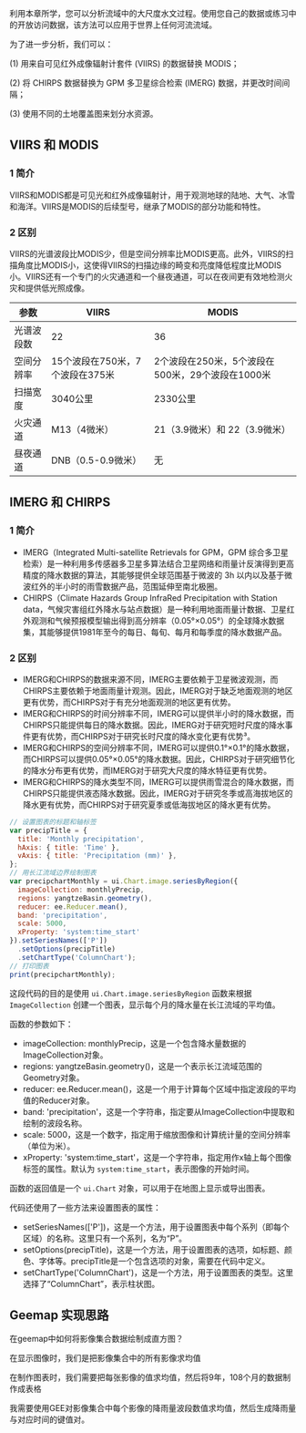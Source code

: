 利用本章所学，您可以分析流域中的大尺度水文过程。使用您自己的数据或练习中的开放访问数据，该方法可以应用于世界上任何河流流域。

为了进一步分析，我们可以：

(1) 用来自可见红外成像辐射计套件 (VIIRS) 的数据替换 MODIS；

(2) 将 CHIRPS 数据替换为 GPM 多卫星综合检索 (IMERG) 数据，并更改时间间隔；

(3) 使用不同的土地覆盖图来划分水资源。  

## VIIRS 和 MODIS

### 1 简介

VIIRS和MODIS都是可见光和红外成像辐射计，用于观测地球的陆地、大气、冰雪和海洋。VIIRS是MODIS的后续型号，继承了MODIS的部分功能和特性。

### 2 区别

VIIRS的光谱波段比MODIS少，但是空间分辨率比MODIS更高。此外，VIIRS的扫描角度比MODIS小，这使得VIIRS的扫描边缘的畸变和亮度降低程度比MODIS小。VIIRS还有一个专门的火灾通道和一个昼夜通道，可以在夜间更有效地检测火灾和提供低光照成像。

| 参数       | VIIRS                           | MODIS                                            |
| ---------- | ------------------------------- | ------------------------------------------------ |
| 光谱波段数 | 22                              | 36                                               |
| 空间分辨率 | 15个波段在750米，7个波段在375米 | 2个波段在250米，5个波段在500米，29个波段在1000米 |
| 扫描宽度   | 3040公里                        | 2330公里                                         |
| 火灾通道   | M13（4微米）                    | 21（3.9微米）和 22（3.9微米）                    |
| 昼夜通道   | DNB（0.5-0.9微米）              | 无                                               |



## IMERG 和 CHIRPS

### 1 简介

- IMERG（Integrated Multi-satellite Retrievals for GPM，GPM 综合多卫星检索）是一种利用多传感器多卫星多算法结合卫星网络和雨量计反演得到更高精度的降水数据的算法，其能够提供全球范围基于微波的 3h 以内以及基于微波红外的半小时的雨雪数据产品，范围延伸至南北极圈。
- CHIRPS（Climate Hazards Group InfraRed Precipitation with Station data，气候灾害组红外降水与站点数据）是一种利用地面雨量计数据、卫星红外观测和气候预报模型输出得到高分辨率（0.05°×0.05°）的全球降水数据集，其能够提供1981年至今的每日、每旬、每月和每季度的降水数据产品。

### 2 区别

- IMERG和CHIRPS的数据来源不同，IMERG主要依赖于卫星微波观测，而CHIRPS主要依赖于地面雨量计观测。因此，IMERG对于缺乏地面观测的地区更有优势，而CHIRPS对于有充分地面观测的地区更有优势。
- IMERG和CHIRPS的时间分辨率不同，IMERG可以提供半小时的降水数据，而CHIRPS只能提供每日的降水数据。因此，IMERG对于研究短时尺度的降水事件更有优势，而CHIRPS对于研究长时尺度的降水变化更有优势³。
- IMERG和CHIRPS的空间分辨率不同，IMERG可以提供0.1°×0.1°的降水数据，而CHIRPS可以提供0.05°×0.05°的降水数据。因此，CHIRPS对于研究细节化的降水分布更有优势，而IMERG对于研究大尺度的降水特征更有优势。
- IMERG和CHIRPS的降水类型不同，IMERG可以提供雨雪混合的降水数据，而CHIRPS只能提供液态降水数据。因此，IMERG对于研究冬季或高海拔地区的降水更有优势，而CHIRPS对于研究夏季或低海拔地区的降水更有优势。



```js
// 设置图表的标题和轴标签
var precipTitle = {
  title: 'Monthly precipitation',
  hAxis: { title: 'Time' },
  vAxis: { title: 'Precipitation (mm)' },
};
// 用长江流域边界绘制图表
var precipchartMonthly = ui.Chart.image.seriesByRegion({
  imageCollection: monthlyPrecip,
  regions: yangtzeBasin.geometry(), 
  reducer: ee.Reducer.mean(),
  band: 'precipitation',
  scale: 5000,
  xProperty: 'system:time_start'
}).setSeriesNames(['P'])
  .setOptions(precipTitle)
  .setChartType('ColumnChart');
// 打印图表
print(precipchartMonthly);
```



这段代码的目的是使用 `ui.Chart.image.seriesByRegion` 函数来根据 `ImageCollection` 创建一个图表，显示每个月的降水量在长江流域的平均值。

函数的参数如下：

- imageCollection: monthlyPrecip，这是一个包含降水量数据的ImageCollection对象。
- regions: yangtzeBasin.geometry()，这是一个表示长江流域范围的Geometry对象。
- reducer: ee.Reducer.mean()，这是一个用于计算每个区域中指定波段的平均值的Reducer对象。
- band: 'precipitation'，这是一个字符串，指定要从ImageCollection中提取和绘制的波段名称。
- scale: 5000，这是一个数字，指定用于缩放图像和计算统计量的空间分辨率（单位为米）。
- xProperty: 'system:time_start'，这是一个字符串，指定用作x轴上每个图像标签的属性。默认为 `system:time_start`，表示图像的开始时间。

函数的返回值是一个 `ui.Chart` 对象，可以用于在地图上显示或导出图表。

代码还使用了一些方法来设置图表的属性：

- setSeriesNames(['P'])，这是一个方法，用于设置图表中每个系列（即每个区域）的名称。这里只有一个系列，名为“P”。
- setOptions(precipTitle)，这是一个方法，用于设置图表的选项，如标题、颜色、字体等。precipTitle是一个包含选项的对象，需要在代码中定义。
- setChartType('ColumnChart')，这是一个方法，用于设置图表的类型。这里选择了“ColumnChart”，表示柱状图。



## Geemap 实现思路

在geemap中如何将影像集合数据绘制成直方图？



在显示图像时，我们是把影像集合中的所有影像求均值

在制作图表时，我们需要把每张影像的值求均值，然后将9年，108个月的数据制作成表格

我需要使用GEE对影像集合中每个影像的降雨量波段数值求均值，然后生成降雨量与对应时间的键值对。









